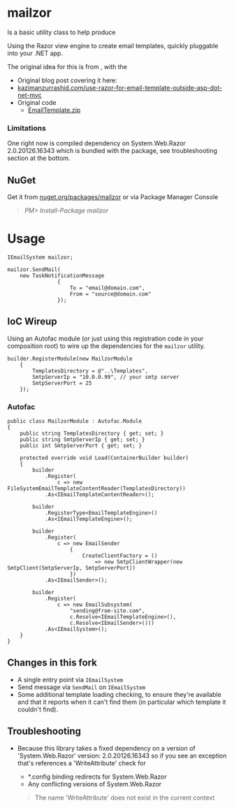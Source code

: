 # mailzor

Is a basic utility class to help produce 

Using the Razor view engine to create email templates, quickly pluggable into your .NET app.

The original idea for this is from , with the 

 - Original blog post covering it here:
  - [kazimanzurrashid.com/use-razor-for-email-template-outside-asp-dot-net-mvc]( http://kazimanzurrashid.com/posts/use-razor-for-email-template-outside-asp-dot-net-mvc )
 - Original code
   - [EmailTemplate.zip]( http://media.kazimanzurrashid.s3.amazonaws.com/EmailTemplate.zip )

### Limitations
  One right now is compiled dependency on System.Web.Razor 2.0.20126.16343 which is bundled with the package, see troubleshooting section at the bottom.

## NuGet

 Get it from [nuget.org/packages/mailzor](https://nuget.org/packages/mailzor) or via Package Manager Console
 
  > *PM> Install-Package mailzor*

# Usage

	IEmailSystem mailzor;
	
	mailzor.SendMail(
		new TaskNotificationMessage
                    {
                        To = "email@domain.com",
                        From = "source@domain.com"
                    });


## IoC Wireup

Using an Autofac module (or just using this registration code in your composition root) to wire up the dependencies for the `mailzor` utility.
	
	builder.RegisterModule(new MailzorModule 
		{ 
			TemplatesDirectory = @"..\Templates",
			SmtpServerIp = "10.0.0.99", // your smtp server
			SmtpServerPort = 25
		});

### Autofac

	public class MailzorModule : Autofac.Module
	{
		public string TemplatesDirectory { get; set; }
		public string SmtpServerIp { get; set; }
		public int SmtpServerPort { get; set; }
	
		protected override void Load(ContainerBuilder builder)
		{
			builder
				.Register(
					c => new FileSystemEmailTemplateContentReader(TemplatesDirectory))
				.As<IEmailTemplateContentReader>();
	
			builder
				.RegisterType<EmailTemplateEngine>()
				.As<IEmailTemplateEngine>();
	
			builder
				.Register(
					c => new EmailSender
						{
							CreateClientFactory = () 
								=> new SmtpClientWrapper(new SmtpClient(SmtpServerIp, SmtpServerPort))
						})
				.As<IEmailSender>();
	
			builder
				.Register(
					c => new EmailSubsystem(
						"sending@from-site.com", 
						c.Resolve<IEmailTemplateEngine>(), 
						c.Resolve<IEmailSender>()))
				.As<IEmailSystem>();
		}
	}

## Changes in this fork

 - A single entry point via `IEmailSystem`
 - Send message via `SendMail` on `IEmailSystem`
 - Some additional template loading checking, to ensure they're available and that it reports when it can't find them (in particular which template it couldn't find).
 
## Troubleshooting
 - Because this library takes a fixed dependency on a version of 'System.Web.Razor' version: 2.0.20126.16343 so if you see an exception that's references a 'WriteAttribute' check for
   - *.config binding redirects for System.Web.Razor
   - Any conflicting versions of System.Web.Razor
 
	> 	The name 'WriteAttribute' does not exist in the current context
